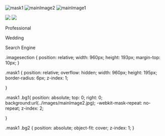 ![mask1](https://github.com/user-attachments/assets/35f531db-fccf-4a98-9bd1-1651f018bda3)
![mainImage2](https://github.com/user-attachments/assets/4aa02364-0acc-4bf1-84e7-db4ffb0175be)
![mainImage1](https://github.com/user-attachments/assets/9acb3db8-2398-4c3d-942c-eae98bf8cd93)



<div class="imagesection">
  <div class="mask1">
   <img src="images/mask1.png" class="bg1">
  <img src="images/mainImage1.jpg" class="bg2">  
  </div>

<div class="text">
<p class="textPara1"><span>P</span>rofessional</p>
<p class="textPara2"><span>W</span>edding</p>
<p class="textPara3"><span>S</span>earch Engine</p>
</div>
</div>



.imagesection {
  position: relative;
  width: 960px;
  height: 193px;
  margin-top: 10px;
}

.mask1 {
  position: relative;
  overflow: hidden;
  width: 960px;
  height: 195px;
  border-radius: 6px;
z-index: 1;

}

.mask1 .bg1{
  position: absolute;
top: 0;
right: 0;
background:url(../images/mainImage2.jpg);
-webkit-mask-repeat: no-repeat;
  z-index: 2;

}



.mask1 .bg2 {
  position: absolute;
  object-fit: cover;
  z-index: 1;
}
